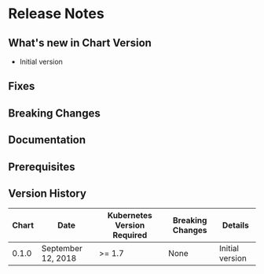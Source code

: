 # Release Notes

## What's new in Chart Version 
- Initial version

## Fixes

## Breaking Changes


## Documentation


## Prerequisites

## Version History

| Chart | Date | Kubernetes Version Required | Breaking Changes | Details |
| ----- | ---- | --------------------------- | ---------------- | ------- |
| 0.1.0 | September 12, 2018 | >= 1.7 | None | Initial version |
